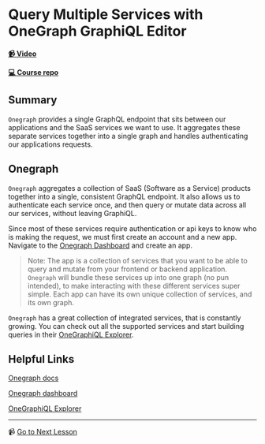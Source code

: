 # Query Multiple Services with OneGraph GraphiQL Editor

**[📹 Video](https://egghead.io/lessons/graphql-query-multiple-services-with-onegraph-graphiql-editor)**

**[💻 Course repo](https://github.com/theianjones/egghead-graphql-subscriptions)**

## Summary

`Onegraph` provides a single GraphQL endpoint that sits between our applications and the SaaS services we want to use. It aggregates these separate services together into a single graph and handles authenticating our applications requests.

## Onegraph

`Onegraph` aggregates a collection of SaaS (Software as a Service) products together into a single, consistent GraphQL endpoint. It also allows us to authenticate each service once, and then query or mutate data across all our services, without leaving GraphiQL.

Since most of these services require authentication or api keys to know who is making the request, we must first create an account and a new app. Navigate to the [Onegraph Dashboard](https://www.onegraph.com/dashboard) and create an app.

> Note: The app is a collection of services that you want to be able to query and mutate from your frontend or backend application. `Onegraph` will bundle these services up into one graph (no pun intended), to make interacting with these different services super simple. Each app can have its own unique collection of services, and its own graph.

`Onegraph` has a great collection of integrated services, that is constantly growing. You can check out all the supported services and start building queries in their [OneGraphiQL Explorer](https://www.onegraph.com/graphiql).

## Helpful Links

[Onegraph docs](https://www.onegraph.com/docs/intro.html)

[Onegraph dashboard](https://www.onegraph.com/dashboard)

[OneGraphiQL Explorer](https://www.onegraph.com/graphiql)

---

📹 [Go to Next Lesson](https://egghead.io/lessons/graphql-query-multiple-services-with-urqls-graphql-client)
